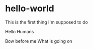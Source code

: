 # hello-world
This is the first thing I'm supposed to do

Hello Humans

Bow before me
What is going on
